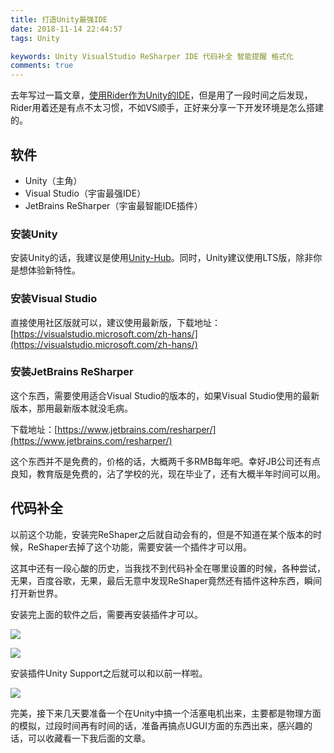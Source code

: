 ```yaml
---
title: 打造Unity最强IDE
date: 2018-11-14 22:44:57
tags: Unity

keywords: Unity VisualStudio ReSharper IDE 代码补全 智能提醒 格式化
comments: true
---
```


去年写过一篇文章，[使用Rider作为Unity的IDE](/2018/UseJB.html)，但是用了一段时间之后发现，Rider用着还是有点不太习惯，不如VS顺手，正好来分享一下开发环境是怎么搭建的。

<!-- more -->

## 软件

- Unity（主角）
- Visual Studio（宇宙最强IDE）
- JetBrains ReSharper（宇宙最智能IDE插件）

### 安装Unity

安装Unity的话，我建议是使用[Unity-Hub](https://public-cdn.cloud.unity3d.com/hub/prod/UnityHubSetup.exe)。同时，Unity建议使用LTS版，除非你是想体验新特性。

### 安装Visual Studio

直接使用社区版就可以，建议使用最新版，下载地址：[https://visualstudio.microsoft.com/zh-hans/](https://visualstudio.microsoft.com/zh-hans/)

### 安装JetBrains ReSharper

这个东西，需要使用适合Visual Studio的版本的，如果Visual Studio使用的最新版本，那用最新版本就没毛病。

下载地址：[https://www.jetbrains.com/resharper/](https://www.jetbrains.com/resharper/)

这个东西并不是免费的，价格的话，大概两千多RMB每年吧。幸好JB公司还有点良知，教育版是免费的，沾了学校的光，现在毕业了，还有大概半年时间可以用。

## 代码补全

以前这个功能，安装完ReShaper之后就自动会有的，但是不知道在某个版本的时候，ReShaper去掉了这个功能，需要安装一个插件才可以用。

这其中还有一段心酸的历史，当我找不到代码补全在哪里设置的时候，各种尝试，无果，百度谷歌，无果，最后无意中发现ReShaper竟然还有插件这种东西，瞬间打开新世界。

安装完上面的软件之后，需要再安装插件才可以。

![](https://s1.ax1x.com/2018/11/15/ivICZj.png)  

![](https://s1.ax1x.com/2018/11/15/ivI1F1.png)

安装插件Unity Support之后就可以和以前一样啦。

![](https://s1.ax1x.com/2018/11/15/ivoeht.png)

完美，接下来几天要准备一个在Unity中搞一个活塞电机出来，主要都是物理方面的模拟，过段时间再有时间的话，准备再搞点UGUI方面的东西出来，感兴趣的话，可以收藏看一下我后面的文章。


